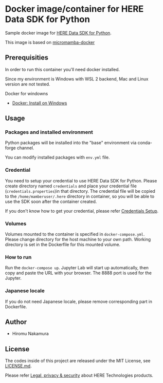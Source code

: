 # Docker image/container for HERE Data SDK for Python
Sample docker image for [HERE Data SDK for Python](https://developer.here.com/documentation/sdk-python-v2/dev_guide/index.html).

This image is based on [micromamba-docker](https://hub.docker.com/r/mambaorg/micromamba)

## Prerequisities
In order to run this container you'll need docker installed.

Since my environment is Windows with WSL 2 backend, Mac and Linux version are not tested.

Docker for windowns
* [Docker: Install on Windows](https://docs.docker.com/desktop/install/windows-install/)

## Usage

### Packages and installed environment
Python packages will be installed into the "base" environment via conda-forge channel.

You can modify installed packages with `env.yml` file.

### Credential
You need to setup your credential to use HERE Data SDK for Python. Please create directory named `credentials` and place your credential file (`credentials.properties`)in that directory. The credential file will be copied to the `/home/mamberuser/.here` directory in container, so you will be able to use the SDK soon after the container created.

If you don't know how to get your credential, please refer [Credentials Setup](https://developer.here.com/documentation/sdk-python-v2/dev_guide/topics/credentials.html).

### Volumes
Volumes mounted to the container is specified in `docker-compose.yml`. Please change directory for the host machine to your own path.
Working directory is set in the Dockerfile for this mounted volume.

### How to run
Run the `docker-compose up`. Jupyter Lab will start up automatically, then copy and paste the URL with your browser. The 8888 port is used for the Jupyter.

### Japanese locale
If you do not need Japanese locale, please remove corresponding part in Dockerfile.

## Author

* Hiromu Nakamura

## License

The codes inside of this project are released under the MIT License, see [LICENSE.md](LICENSE.md).

Please refer [Legal, privacy & security](https://legal.here.com/en-gb) about HERE Technologies products.